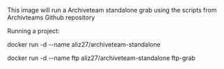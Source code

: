This image will run a Archiveteam standalone grab using the scripts from Archivteams Github repository

Running a project:

docker run -d --name <project> aliz27/archiveteam-standalone <project repository>

docker run -d --name ftp aliz27/archiveteam-standalone ftp-grab
